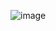 ![image](https://github.com/OneOfCosmosMostWanted/segment-intersection/assets/91630189/60734b5f-99c1-4c24-abbf-721269491a18)
